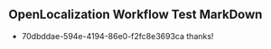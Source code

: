 ## OpenLocalization Workflow Test MarkDown
* 70dbddae-594e-4194-86e0-f2fc8e3693ca 
thanks!<!--HONumber=Mar16_HO2-->
